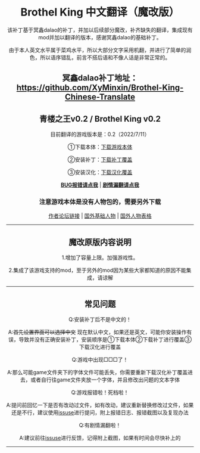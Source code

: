<div align="center">

# Brothel King 中文翻译（魔改版）

该补丁基于冥鑫dalao的补丁，并加以后续部分魔改，补齐缺失的翻译，集成现有mod并加以翻译的版本，感谢冥鑫dalao的基础补丁。

由于本人英文水平属于菜鸡水平，所以大部分文字采用机翻，并进行了简单的润色，所以语序错乱，前言不搭后语和不像人话是非常正常的。

冥鑫dalao补丁地址：https://github.com/XyMinxin/Brothel-King-Chinese-Translate
--------------------------------------------

## 青楼之王v0.2 / Brothel King v0.2


目前翻译的游戏版本是：0.2（2022/7/11）

①下载本体：[下载游戏本体](https://www.mediafire.com/file/h81k39vblrz5co3/Brothel_King-0.2.zip/file)

②安装补丁：[下载补丁覆盖](https://www.mediafire.com/file/nnxnr2pkopkzv2y/game+patch+0.2.zip/file)

③安装汉化：[下载汉化覆盖](https://github.com/zbmk4826/brothel_king_chinese_translate/releases)

**[BUG报错请点我](https://github.com/zbmk4826/brothel_king_chinese_translate/issues/new?assignees=&labels=BUG&template=BFR.yml)** | 
**[剧情漏翻请点我](https://github.com/zbmk4826/brothel_king_chinese_translate/issues/new?assignees=&labels=%E7%BF%BB%E8%AF%91%E5%8F%8D%E9%A6%88&template=TFR.yml)**

### **注意游戏本体是没有人物包的，需要另外下载**

[作者论坛链接](https://henthighschool.net/brothel-king/) | [国外基础人物](https://www.mediafire.com/file/ms86oyaehplz6pn/basic-girl-pack-020.zip/file) | [国外人物表格](https://docs.google.com/spreadsheets/d/1tGydEbO0FRsl9eF4SQOYN8r4UwjD1AhtY0DcKFFvuHg/edit#gid=538575808)

--------------------------------------------

## 魔改原版内容说明


1.增加了容量上限。加强游戏性。

2.集成了该游戏支持的mod，至于另外的mod因为某些大家都知道的原因不能集成，请谅解

--------------------------------------------

## 常见问题

Q:安装补丁后不是中文的！

A:~~首先设置界面可以选择中文~~ 现在默认中文，如果还是英文，可能你安装操作有误，导致并没有正确安装补丁，安装顺序是①下载本体②下载补丁进行覆盖③下载汉化进行覆盖

Q:游戏中出现□□□了！

A:那么可能game文件夹下的字体文件可能丢失，你需要重新下载汉化补丁覆盖进去，或者自行往game文件夹放一个字体，并且修改出问题的文本字体

Q:游戏报错啦！死档啦！

A:提问前回忆一下是否有改动过文件，如有改动，建议重新替换修改过文件，如果还是不行，建议使用[issuse](https://github.com/zbmk4826/brothel_king_chinese_translate/issues/new?assignees=&labels=BUG&template=BFR.yml)进行提问，附上报错日志、报错截图以及复现办法

Q:有剧情漏翻啦！

A:建议前往[issuse](https://github.com/zbmk4826/brothel_king_chinese_translate/issues/new?assignees=&labels=%E7%BF%BB%E8%AF%91%E5%8F%8D%E9%A6%88&template=TFR.yml)进行反馈，记得附上截图，如果有时间会尽快补上的

--------------------------------------------
